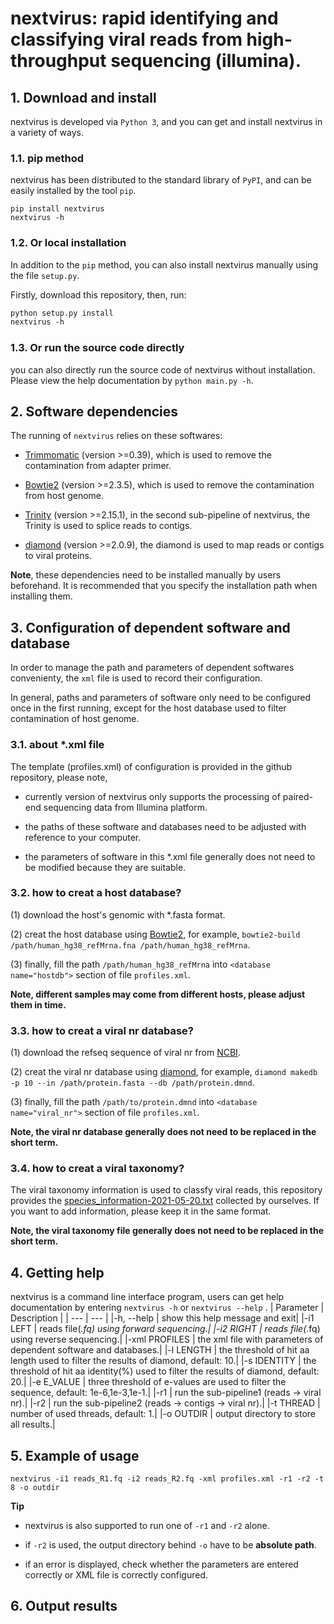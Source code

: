 # nextvirus: rapid identifying and classifying viral reads from high-throughput sequencing (illumina).


## 1. Download and install

nextvirus is developed via ```Python 3```, and you can get and install nextvirus in a variety of ways.

### 1.1. pip method

nextvirus has been distributed to the standard library of ```PyPI```, and can be easily installed by the tool ```pip```.

```
pip install nextvirus
nextvirus -h
```

### 1.2. Or local installation

In addition to the  ```pip``` method, you can also install nextvirus manually using the file ```setup.py```. 

Firstly, download this repository, then, run:
```xml
python setup.py install
nextvirus -h
```

### 1.3. Or run the source code directly

you can also directly run the source code of nextvirus without installation. Please view the help documentation by ```python main.py -h```.


## 2. Software dependencies

The running of ```nextvirus``` relies on these softwares:

+  [Trimmomatic](http://www.usadellab.org/cms/?page=trimmomatic) (version >=0.39), which is used to remove the contamination from adapter primer.

+  [Bowtie2](http://bowtie-bio.sourceforge.net/bowtie2/index.shtml) (version >=2.3.5), which is used to remove the contamination from host genome.

+  [Trinity](https://github.com/trinityrnaseq/trinityrnaseq) (version >=2.15.1), in the second sub-pipeline of nextvirus, the Trinity is used to splice reads to contigs.

+  [diamond](https://github.com/bbuchfink/diamond) (version >=2.0.9), the diamond is used to map reads or contigs to viral proteins.

<b>Note</b>, these dependencies need to be installed manually by users beforehand. It is recommended that you specify the installation path when installing them.


## 3. Configuration of dependent software and database
In order to manage the path and parameters of dependent softwares convenienty, the ```xml``` file is used to record their configuration. 

In general, paths and parameters of software only need to be configured once in the first running, except for the host database used to filter contamination of host genome.

### 3.1. about *.xml file
The template (profiles.xml) of configuration is provided in the github repository, please note,

+ currently version of nextvirus only supports the processing of paired-end sequencing data from Illumina platform.
  
+ the paths of these software and databases need to be adjusted with reference to your computer. 
  
+ the parameters of software in this *.xml file generally does not need to be modified because they are suitable.


### 3.2. how to creat a host database?
(1) download the host's genomic with *.fasta format.

(2) creat the host database using [Bowtie2](http://bowtie-bio.sourceforge.net/bowtie2/index.shtml), for example,
 ```bowtie2-build /path/human_hg38_refMrna.fna /path/human_hg38_refMrna```.

(3) finally, fill the path ```/path/human_hg38_refMrna```  into ```<database name="hostdb">``` section of file ```profiles.xml```. 

<b>Note, different samples may come from different hosts, please adjust them in time.</b>

### 3.3. how to creat a viral nr database?
(1) download the refseq sequence of viral nr from [NCBI](https://ftp.ncbi.nlm.nih.gov/refseq/release/viral/).

(2) creat the viral nr database using [diamond](https://github.com/bbuchfink/diamond), for example, 
```diamond makedb -p 10 --in /path/protein.fasta --db /path/protein.dmnd```. 

(3) finally, fill the path ```/path/to/protein.dmnd```  into ```<database name="viral_nr">``` section of file ```profiles.xml```. 

<b>Note, the viral nr database generally does not need to be replaced in the short term.</b>

### 3.4. how to creat a viral taxonomy?
The viral taxonomy information is used to classfy viral reads, this repository provides the [species_information-2021-05-20.txt]() collected by ourselves. If you want to add information, please keep it in the same format.

<b>Note, the viral taxonomy file generally does not need to be replaced in the short term.</b>


## 4. Getting help
nextvirus is a command line interface program, users can get help documentation by entering ```nextvirus -h```  or ```nextvirus --help``` .
| Parameter | Description |
| --- | --- |
|-h, --help | show this help message and exit|
|-i1 LEFT | reads file(*.fq) using forward sequencing.|
|-i2 RIGHT | reads file(*.fq) using reverse sequencing.|
|-xml PROFILES | the xml file with parameters of dependent software and databases.|
|-l LENGTH | the threshold of hit aa length used to filter the results of diamond, default: 10.|
|-s IDENTITY | the threshold of hit aa identity(%) used to filter the results of diamond, default: 20.|
|-e E_VALUE | three threshold of e-values are used to filter the sequence, default: 1e-6,1e-3,1e-1.|
|-r1 | run the sub-pipeline1 (reads → viral nr).|
|-r2 | run the sub-pipeline2 (reads → contigs → viral nr).|
|-t THREAD | number of used threads, default: 1.|
|-o OUTDIR | output directory to store all results.|


## 5. Example of usage

```
nextvirus -i1 reads_R1.fq -i2 reads_R2.fq -xml profiles.xml -r1 -r2 -t 8 -o outdir
```

<b> Tip </b>
+ nextvirus is also supported to run one of ```-r1``` and ```-r2``` alone.

+ if ```-r2``` is used, the output directory behind ```-o``` have to be <b>absolute path</b>.

+ if an error is displayed, check whether the parameters are entered correctly or XML file is correctly configured.


## 6. Output results




